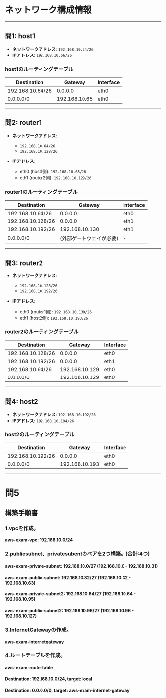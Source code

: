# ネットワーク構成情報

---

## 問1: host1

- **ネットワークアドレス**: `192.168.10.64/26`  
- **IPアドレス**: `192.168.10.66/26`  

### host1のルーティングテーブル

| Destination         | Gateway         | Interface |
|---------------------|------------------|-----------|
| 192.168.10.64/26    | 0.0.0.0          | eth0      |
| 0.0.0.0/0           | 192.168.10.65    | eth0      |

---

## 問2: router1

- **ネットワークアドレス**:  
  - `192.168.10.64/26`  
  - `192.168.10.128/26`

- **IPアドレス**:  
  - eth0 (host1側): `192.168.10.65/26`  
  - eth1 (router2側): `192.168.10.129/26`

### router1のルーティングテーブル

| Destination         | Gateway         | Interface |
|---------------------|------------------|-----------|
| 192.168.10.64/26    | 0.0.0.0          | eth0      |
| 192.168.10.128/26   | 0.0.0.0          | eth1      |
| 192.168.10.192/26   | 192.168.10.130   | eth1      |
| 0.0.0.0/0           | (外部ゲートウェイが必要) | -       |

---

## 問3: router2

- **ネットワークアドレス**:  
  - `192.168.10.128/26`  
  - `192.168.10.192/26`

- **IPアドレス**:  
  - eth0 (router1側): `192.168.10.130/26`  
  - eth1 (host2側): `192.168.10.193/26`

### router2のルーティングテーブル

| Destination         | Gateway         | Interface |
|---------------------|------------------|-----------|
| 192.168.10.128/26   | 0.0.0.0          | eth0      |
| 192.168.10.192/26   | 0.0.0.0          | eth1      |
| 192.168.10.64/26    | 192.168.10.129   | eth0      |
| 0.0.0.0/0           | 192.168.10.129   | eth0      |

---

## 問4: host2

- **ネットワークアドレス**: `192.168.10.192/26`  
- **IPアドレス**: `192.168.10.194/26`  

### host2のルーティングテーブル

| Destination         | Gateway         | Interface |
|---------------------|------------------|-----------|
| 192.168.10.192/26   | 0.0.0.0          | eth0      |
| 0.0.0.0/0           | 192.168.10.193   | eth0      |

---

# 問5
## 構築手順書
### 1.vpcを作成。
#### aws-exam-vpc: 192.168.10.0/24
### 2.publicsubnet、privatesubentのペアを2つ構築。(合計:4つ)
#### aws-exam-private-subnet: 192.168.10.0/27 (192.168.10.0 - 192.168.10.31)
#### aws-exam-public-subnet: 192.168.10.32/27 (192.168.10.32 - 192.168.10.63)
#### aws-exam-private-subnet2: 192.168.10.64/27 (192.168.10.64 - 192.168.10.95)
#### aws-exam-public-subnet2: 192.168.10.96/27 (192.168.10.96 - 192.168.10.127)
### 3.InternetGatewayの作成。
#### aws-exam-internetgateway

### 4.ルートテーブルを作成。
#### aws-exam-route-table
#### Destination: 192.168.10.0/24, target: local
#### Destination: 0.0.0.0/0, target: aws-exam-internet-gateway
